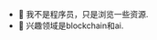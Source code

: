 - 👋 我不是程序员，只是浏览一些资源.
- 👀 兴趣领域是blockchain和ai.
<!---
lrf6660/lrf6660 is a ✨ special ✨ repository because its `README.md` (this file) appears on your GitHub profile.
You can click the Preview link to take a look at your changes.
--->
